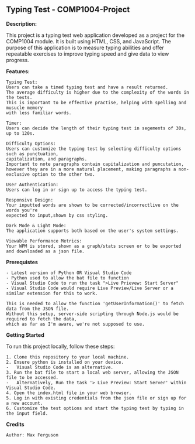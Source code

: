 ## Typing Test - COMP1004-Project
__Description:__

This project is a typing test web application developed as a project for the COMP1004 module.
It is built using HTML, CSS, and JavaScript. 
The purpose of this application is to measure typing abilities and offer repeatable exercises to improve typing speed and give data to view progress.

__Features:__

    Typing Test: 
    Users can take a timed typing test and have a result returned.
    The average difficulty is higher due to the complexity of the words in the tests. 
    This is important to be effective practise, helping with spelling and musucle memory 
    with less familiar words.

    Timer:
    Users can decide the length of their typing test in segements of 30s, up to 120s. 

    Difficulty Options:
    Users can customize the typing test by selecting difficulty options such as punctuation, 
    capitalization, and paragraphs. 
    Important to note paragraphs contain capitalization and puncutation, 
    however they are in a more natural placement, making paragraphs a non-exclusive option to the other two. 
    
    User Authentication:  
    Users can log in or sign up to access the typing test.

    Responsive Design:
    Your inputted words are shown to be corrected/incorrectlive on the words you're 
    expected to input,shown by css styling.
    
    Dark Mode & Light Mode:
    The application supports both based on the user's system settings.

    Viewable Performance Metrics:
    Your WPM is stored, shown as a graph/stats screen or to be exported and downloaded as a json file.

__Prerequistes__

    - Latest version of Python OR Visual Studio Code
    - Python used to allow the bat file to function
    - Visual Studio Code to run the task ">Live Prievew: Start Server" 
    - Visual Studio Code would require Live Preview/Live Server or a similar extension for this to work. 

    This is needed to allow the function 'getUserInformation()' to fetch data from the JSON file.
    Without this setup, server-side scripting through Node.js would be required to fetch the data, 
    which as far as I'm aware, we're not supposed to use.

__Getting Started__

To run this project locally, follow these steps:

    1. Clone this repository to your local machine.
    2. Ensure python is installed on your device. 
    -   Visual Studio Code is an alternative.
    3. Run the bat file to start a local web server, allowing the JSON file to be accessed. 
    -   Alternatively, Run the task '> Live Preview: Start Server' within Visual Studio Code.
    4. Open the index.html file in your web browser.
    5. Log in with existing credentials from the json file or sign up for a new account.
    6. Customize the test options and start the typing test by typing in the input field. 

__Credits__

    Author: Max Ferguson
